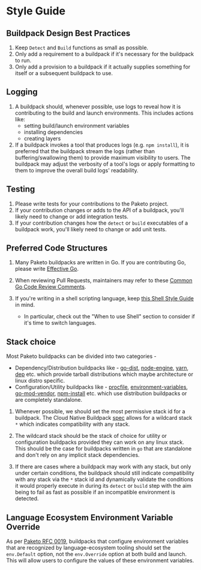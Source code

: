# Style Guide

## Buildpack Design Best Practices
1. Keep `Detect` and `Build` functions as small as possible.
1. Only add a requirement to a buildpack if it's necessary for the buildpack to run.
1. Only add a provision to a buildpack if it actually supplies something for
   itself or a subsequent buildpack to use.

## Logging
1. A buildpack should, whenever possible, use logs to reveal how it is
   contributing to the build and launch environments. This includes actions like:
     - setting build/launch environment variables
     - installing dependencies
     - creating layers
1. If a buildpack invokes a tool that produces logs (e.g. `npm install`), it is
   preferred that the buildpack stream the logs (rather than
   buffering/swallowing them) to provide maximum visibility to users. The
   buildpack may adjust the verbosity of a tool's logs or apply formatting to
   them to improve the overall build logs' readability.

## Testing
1. Please write tests for your contributions to the Paketo project.
1. If your contribution changes or adds to the API of a buildpack, you'll
   likely need to change or add integration tests.
1. If your contribution changes how the `detect` or `build` executables of a
   buildpack work, you'll likely need to change or add unit tests.

## Preferred Code Structures
1. Many Paketo buildpacks are written in Go. If you are contributing Go, please
   write [Effective Go](https://golang.org/doc/effective_go.html).

1. When reviewing Pull Requests, maintainers may refer to these [Common Go Code
   Review Comments](https://github.com/golang/go/wiki/CodeReviewComments).

1. If you're writing in a shell scripting language, keep [this Shell Style
   Guide](https://google.github.io/styleguide/shellguide.html) in mind.
   * In particular, check out the "When to use Shell" section to consider if
     it's time to switch languages.

## Stack choice

Most Paketo buildpacks can be divided into two categories - 

- Dependency/Distribution buildpacks like -
  [go-dist](https://github.com/paketo-buildpacks/go-dist),
  [node-engine](https://github.com/paketo-buildpacks/node-engine),
  [yarn](https://github.com/paketo-buildpacks/yarn),
  [dep](https://github.com/paketo-buildpacks/dep) etc. which provide tarball
  distributions which maybe architecture or linux distro specific.
- Configuration/Utility buildpacks like -
  [procfile](https://github.com/paketo-buildpacks/procfile),
  [environment-variables](https://github.com/paketo-buildpacks/environment-variables),
  [go-mod-vendor](https://github.com/paketo-buildpacks/go-mod-vendor),
  [npm-install](https://github.com/paketo-buildpacks/npm-install) etc. which
  use distribution buildpacks or are completely standalone.

1. Whenever possible, we should set the most permissive stack id for a
   buildpack. The Cloud Native Buildpack
   [spec](https://github.com/buildpacks/spec/blob/buildpack/0.5/buildpack.md#buildpack-implementations)
   allows for a wildcard stack `*` which indicates compatibility with any
   stack. 

1. The wildcard stack should be the stack of choice for utility or
   configuration buildpacks provided they can work on any linux stack. This
   should be the case for buildpacks written in `go` that are standalone and
   don't rely on any implicit stack dependencies.

1. If there are cases where a buildpack may work with any stack, but only under
   certain conditions, the buildpack should still indicate compatibility with
   any stack via the `*` stack id and dynamically validate the conditions it
   would properly execute in during its `detect` or `build` step with the aim
   being to fail as fast as possible if an incompatible environment is
   detected.

## Language Ecosystem Environment Variable Override

As per [Paketo RFC 0019](https://github.com/paketo-buildpacks/rfcs/blob/main/text/0019-buildpack-set-env-vars-defaults.md), buildpacks that configure environment variables that are recognized by
language-ecosystem tooling should set the `env.Default` option, not the
`env.Override` option at both build and launch. This will allow users to
configure the values of these environment variables.
